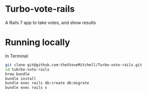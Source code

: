 # Turbo-vote-rails
A Rails 7 app to take votes, and show results

# Running locally
In Terminal:
```bash
git clone git@github.com:theSteveMitchell/Turbo-vote-rails.git
cd tubrbo-vote-rails
brew bundle
bundle install
bundle exec rails db:create db:migrate
bundle exec rails s
